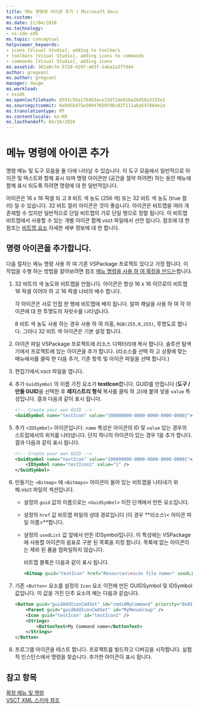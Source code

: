 ```yaml
---
title: 메뉴 명령에 아이콘 추가 | Microsoft Docs
ms.custom: ''
ms.date: 11/04/2016
ms.technology:
- vs-ide-sdk
ms.topic: conceptual
helpviewer_keywords:
- icons [Visual Studio], adding to toolbars
- toolbars [Visual Studio], adding icons to commands
- commands [Visual Studio], adding icons
ms.assetid: 362a0c7e-5729-4297-a83f-1aba1a37fd44
author: gregvanl
ms.author: gregvanl
manager: douge
ms.workload:
- vssdk
ms.openlocfilehash: 8591c55a176493ace23df2de61ba26d58a3155e2
ms.sourcegitcommit: 6a9d5bd75e50947659fd6c837111a6a547884e2a
ms.translationtype: MT
ms.contentlocale: ko-KR
ms.lasthandoff: 04/16/2018
---
```

# <a name="adding-icons-to-menu-commands"></a>메뉴 명령에 아이콘 추가
명령 메뉴 및 도구 모음을 둘 다에 나타날 수 있습니다. 이 도구 모음에서 일반적으로 아이콘 및 텍스트와 함께 표시 되며 명령 아이콘만 (공간을 절약 하려면) 하는 동안 메뉴에 함께 표시 되도록 하려면 명령에 대 한 일반적입니다.  
  
 아이콘은 16 x 16 픽셀 되 고 8 비트 색 농도 (256 색) 또는 32 비트 색 농도 (true 컬러) 일 수 있습니다. 32 비트 컬러 아이콘은 것이 좋습니다. 아이콘은 비트맵을 여러 개 존재할 수 있지만 일반적으로 단일 비트맵의 가로 단일 행으로 정렬 됩니다. 이 비트맵 비트맵에서 사용할 수 있는 개별 아이콘 함께.vsct 파일에서 선언 됩니다. 참조에 대 한 참조는 [비트맵 요소](../extensibility/bitmaps-element.md) 자세한 세부 정보에 대 한 합니다.  
  
## <a name="adding-an-icon-to-a-command"></a>명령 아이콘을 추가합니다.  
 다음 절차는 메뉴 명령 사용 하 여 기존 VSPackage 프로젝트 있다고 가정 합니다. 이 작업을 수행 하는 방법을 알아보려면 참조 [메뉴 명령을 사용 하 여 확장을 만드는](../extensibility/creating-an-extension-with-a-menu-command.md)합니다.  
  
1.  32 비트의 색 농도와 비트맵을 만듭니다. 아이콘은 항상 16 x 16 이므로이 비트맵 16 픽셀 이어야 하 고 16 픽셀 너비의 배수 합니다.  
  
     각 아이콘은 서로 인접 한 행에 비트맵에 배치 됩니다. 알파 채널을 사용 하 여 각 아이콘에 대 한 투명도의 자릿수를 나타냅니다.  
  
     8 비트 색 농도 사용 하는 경우 사용 하 여 자홍, `RGB(255,0,255)`, 투명도로 합니다. 그러나 32 비트 색 아이콘은 기본 설정 합니다.  
  
2.  아이콘 파일 VSPackage 프로젝트에 리소스 디렉터리에 복사 합니다. 솔루션 탐색기에서 프로젝트에 있는 아이콘을 추가 합니다. (리소스를 선택 하 고 상황에 맞는 메뉴에서를 클릭 한 다음 추가, 기존 항목 및 아이콘 파일을 선택 합니다.)  
  
3.  편집기에서.vsct 파일을 엽니다.  
  
4.  추가 `GuidSymbol` 의 이름 가진 요소가 **testIcon**합니다. GUID를 만듭니다 (**도구 / 만들 GUID**을 선택한 후 **레지스트리 형식** 복사를 클릭 하 고)에 붙여 넣을 `value` 특성입니다. 결과 다음과 같이 표시 됩니다.  
  
    ```xml  
    <!-- Create your own GUID -->  
    <GuidSymbol name="testIcon" value="{00000000-0000-0000-0000-0000}">  
    ```  
  
5.  추가 `<IDSymbol>` 아이콘입니다. `name` 특성은 아이콘의 ID 및 `value` 있는 경우의 스트립에서의 위치를 나타냅니다. 단지 하나의 아이콘이 있는 경우 1을 추가 합니다. 결과 다음과 같이 표시 됩니다.  
  
    ```xml  
    <!-- Create your own GUID -->  
    <GuidSymbol name="testIcon" value="{00000000-0000-0000-0000-0000}">  
        <IDSymbol name="testIcon1" value="1" />  
    </GuidSymbol>  
    ```  
  
6.  만들기는 `<Bitmap>` 에 `<Bitmaps>` 아이콘이 들어 있는 비트맵을 나타내기 위해.vsct 파일의 섹션입니다.  
  
    -   설정의 `guid` 값의 이름으로는 `<GuidSymbol>` 이전 단계에서 만든 요소입니다.  
  
    -   설정의 `href` 값 비트맵 파일의 상대 경로입니다 (이 경우 **리소스\\< 아이콘 파일 이름\>**합니다.  
  
    -   설정의 `usedList` 값 앞에서 만든 IDSymbol입니다. 이 특성에는 VSPackage에 사용할 아이콘의 쉼표로 구분 된 목록을 지정 합니다. 목록에 없는 아이콘이는 제외 된 폼을 컴파일하지 않습니다.  
  
         비트맵 블록은 다음과 같이 표시 됩니다.  
  
        ```xml  
        <Bitmap guid="testIcon" href="Resources\<icon file name>" usedList="testIcon1"/>  
        ```  
  
7.  기존 `<Button>` 요소를 설정의 `Icon` 요소 이전에 만든 GUIDSymbol 및 IDSymbol 값입니다. 이 값을 가진 단추 요소의 예는 다음과 같습니다.  
  
    ```xml  
    <Button guid="guidAddIconCmdSet" id="cmdidMyCommand" priority="0x0100" type="Button">  
        <Parent guid="guidAddIconCmdSet" id="MyMenuGroup" />  
        <Icon guid="testIcon" id="testIcon1" />  
        <Strings>  
            <ButtonText>My Command name</ButtonText>  
        </Strings>  
    </Button>  
    ```  
  
8.  프로그램 아이콘을 테스트 합니다. 프로젝트를 빌드하고 디버깅을 시작합니다. 실험적 인스턴스에서 명령을 찾습니다. 추가한 아이콘이 표시 됩니다.  
  
## <a name="see-also"></a>참고 항목  
 [확장 메뉴 및 명령](../extensibility/extending-menus-and-commands.md)   
 [VSCT XML 스키마 참조](../extensibility/vsct-xml-schema-reference.md)